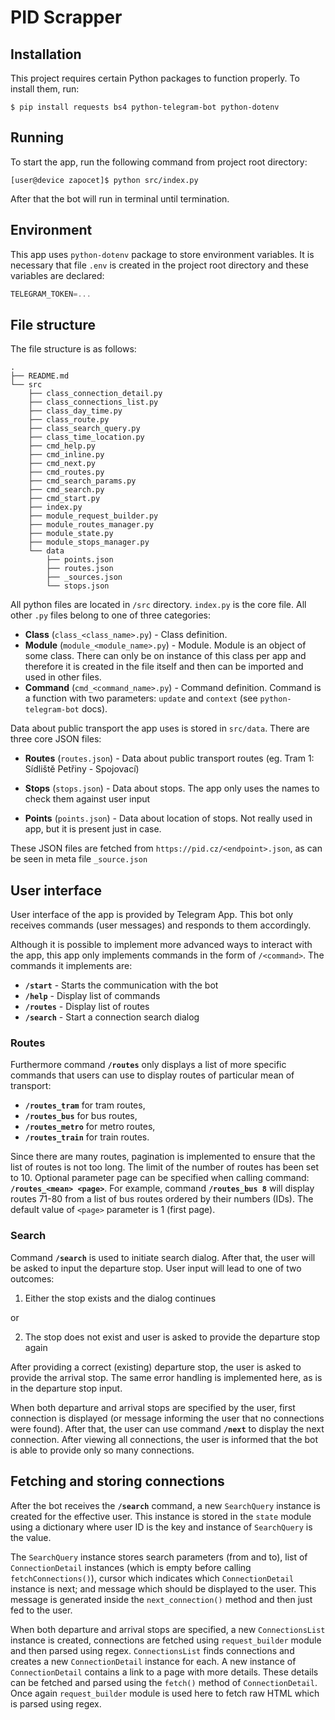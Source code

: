 # PID Scrapper

## Installation

This project requires certain Python packages to function properly. To install them, run:

```console
$ pip install requests bs4 python-telegram-bot python-dotenv
```

## Running

To start the app, run the following command from project root directory:

```console
[user@device zapocet]$ python src/index.py
```

After that the bot will run in terminal until termination.

## Environment

This app uses `python-dotenv` package to store environment variables. It is necessary that file `.env` is created in the project root directory and these variables are declared:

```javascript
TELEGRAM_TOKEN=...
```

## File structure

The file structure is as follows:

```console
.
├── README.md
└── src
    ├── class_connection_detail.py
    ├── class_connections_list.py
    ├── class_day_time.py
    ├── class_route.py
    ├── class_search_query.py
    ├── class_time_location.py
    ├── cmd_help.py
    ├── cmd_inline.py
    ├── cmd_next.py
    ├── cmd_routes.py
    ├── cmd_search_params.py
    ├── cmd_search.py
    ├── cmd_start.py
    ├── index.py
    ├── module_request_builder.py
    ├── module_routes_manager.py
    ├── module_state.py
    ├── module_stops_manager.py
    └── data
        ├── points.json
        ├── routes.json
        ├── _sources.json
        └── stops.json
```

All python files are located in `/src` directory. `index.py` is the core file. All other `.py` files belong to one of three categories:

- **Class** (`class_<class_name>.py`) - Class definition.
- **Module** (`module_<module_name>.py`) - Module. Module is an object of some class. There can only be on instance of this class per app and therefore it is created in the file itself and then can be imported and used in other files.
- **Command** (`cmd_<command_name>.py`) - Command definition. Command is a function with two parameters: `update` and `context` (see `python-telegram-bot` docs).

Data about public transport the app uses is stored in `src/data`. There are three core JSON files:

- **Routes** (`routes.json`) - Data about public transport routes (eg. Tram 1: Sídliště Petřiny - Spojovací)

- **Stops** (`stops.json`) - Data about stops. The app only uses the names to check them against user input

- **Points** (`points.json`) - Data about location of stops. Not really used in app, but it is present just in case.

These JSON files are fetched from `https://pid.cz/<endpoint>.json`, as can be seen in meta file `_source.json`

## User interface

User interface of the app is provided by Telegram App. This bot only receives commands (user messages) and responds to them accordingly.

Although it is possible to implement more advanced ways to interact with the app, this app only implements commands in the form of `/<command>`. The commands it implements are:

- **`/start`** - Starts the communication with the bot
- **`/help`** - Display list of commands
- **`/routes`** - Display list of routes
- **`/search`** - Start a connection search dialog

### Routes

Furthermore command **`/routes`** only displays a list of more specific commands that users can use to display routes of particular mean of transport:

- **`/routes_tram`** for tram routes,
- **`/routes_bus`** for bus routes,
- **`/routes_metro`** for metro routes,
- **`/routes_train`** for train routes.

Since there are many routes, pagination is implemented to ensure that the list of routes is not too long. The limit of the number of routes has been set to 10. Optional parameter page can be specified when calling command: **`/routes_<mean> <page>`**. For example, command **`/routes_bus 8`** will display routes 71-80 from a list of bus routes ordered by their numbers (IDs). The default value of `<page>` parameter is 1 (first page).

### Search

Command **`/search`** is used to initiate search dialog. After that, the user will be asked to input the departure stop. User input will lead to one of two outcomes:

1. Either the stop exists and the dialog continues

or

2. The stop does not exist and user is asked to provide the departure stop again

After providing a correct (existing) departure stop, the user is asked to provide the arrival stop. The same error handling is implemented here, as is in the departure stop input.

When both departure and arrival stops are specified by the user, first connection is displayed (or message informing the user that no connections were found). After that, the user can use command **`/next`** to display the next connection. After viewing all connections, the user is informed that the bot is able to provide only so many connections.

## Fetching and storing connections

After the bot receives the **`/search`** command, a new `SearchQuery` instance is created for the effective user. This instance is stored in the `state` module using a dictionary where user ID is the key and instance of `SearchQuery` is the value.

The `SearchQuery` instance stores search parameters (from and to), list of `ConnectionDetail` instances (which is empty before calling `fetchConnections()`), cursor which indicates which `ConnectionDetail` instance is next; and message which should be displayed to the user. This message is generated inside the `next_connection()` method and then just fed to the user.

When both departure and arrival stops are specified, a new `ConnectionsList` instance is created, connections are fetched using `request_builder` module and then parsed using regex. `ConnectionsList` finds connections and creates a new `ConnectionDetail` instance for each. A new instance of `ConnectionDetail` contains a link to a page with more details. These details can be fetched and parsed using the `fetch()` method of `ConnectionDetail`. Once again `request_builder` module is used here to fetch raw HTML which is parsed using regex.
